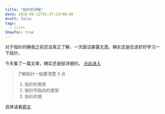 ```yaml
---
title: "指针的详解"
date: 2016-09-12T01:37:23+08:00
draft: false
tags:
  - c/c++
ShowToc: true
---
```


对于指针的确我之前还没真正了解，一次面试暴露无遗。确实还是应该好好学习一下指针。

今天看了一篇文章，确实还是挺详细的。 [点此进入](http://www.cnblogs.com/ggjucheng/archive/2011/12/13/2286391.html)

> 了解指针一般要清楚 3 点
>
> 1. 指针的类型
> 2. 指针所指向的类型
> 3. 指针的值

具体请看[原文](http://www.cnblogs.com/ggjucheng/archive/2011/12/13/2286391.html)

